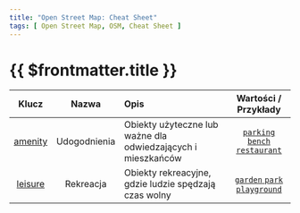 ```yaml
---
title: "Open Street Map: Cheat Sheet"
tags: [ Open Street Map, OSM, Cheat Sheet ]
---
```


# {{ $frontmatter.title }}


|   Klucz   |    Nazwa     | Opis                                                         |               Wartości / Przykłady               |
|:---------:|:------------:|:-------------------------------------------------------------|:------------------------------------------------:|
| [amenity] | Udogodnienia | Obiekty użyteczne lub ważne dla odwiedzających i mieszkańców | [`parking` `bench` `restaurant`][amenity.values] |
| [leisure] |  Rekreacja   | Obiekty rekreacyjne, gdzie ludzie spędzają czas wolny        |  [`garden` `park` `playground`][leisure.values]  |
















[amenity]: https://wiki.openstreetmap.org/wiki/Pl:Key:amenity
[amenity.values]: https://taginfo.openstreetmap.org/keys/amenity#values
[leisure]: https://wiki.openstreetmap.org/wiki/Pl:Key:leisure
[leisure.values]: https://taginfo.openstreetmap.org/keys/leisure#values
